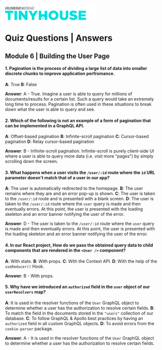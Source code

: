 <img src="../../../images/tinyhouse-logo.png" width="60%"/>

# Quiz Questions | Answers

## Module 6 | Building the User Page

#### 1. Pagination is the process of dividing a large list of data into smaller discrete chunks to improve application perfromance.

**A**: True
**B**: False

**Answer**: A - True. Imagine a user is able to query for millions of documents/results for a certain list. Such a query would take an extremely long time to process. Pagination is often used in these situations to break down what the user is able to query and see.

#### 2. Which of the following is not an example of a form of pagination that can be implemented in a GraphQL API.

**A**: Offset-based pagination
**B**: Infinite-scroll pagination
**C**: Cursor-based pagination
**D**: Relay cursor-based pagination

**Answer**: B - Infinite-scroll pagination. Infinite-scroll is purely client-side UI where a user is able to query more data (i.e. visit more "pages") by simply scrolling down the screen.

#### 3. What happens when a user visits the `/user/:id` route where the `id` URL parameter doesn't match that of a user in our app?

**A**: The user is automatically redirected to the homepage.
**B**: The user remains where they are and an error pop-up is shown.
**C**: The user is taken to the `/user/:id` route and is presented with a blank screen.
**D**: The user is taken to the `/user/:id` route where the `user` query is made and then eventually errors. At this point, the user is presented with the loading skeleton and an error banner notifying the user of the error.

**Answer**: D - The user is taken to the `/user/:id` route where the `user` query is made and then eventually errors. At this point, the user is presented with the loading skeleton and an error banner notifying the user of the error.

#### 4. In our React project, How do we pass the obtained query data to child components that are rendered in the `<User />` component?

**A**: With state.
**B**: With props.
**C**: With the Context API.
**D**: With the help of the `useReducer()` Hook.

**Answer**: B - With props.

#### 5. Why have we introduced an `authorized` field in the `user` object of our `userResolvers` map?

**A**: It is used in the resolver functions of the `User` GraphQL object to determine whether a user has the authorization to resolve certain fields.
**B**: To match the field in the documents stored in the `"users"` collection of our database.
**C**: To follow GraphQL & Apollo best practices by having an `authorized` field in all custom GraphQL objects.
**D**: To avoid errors from the `cookie-parser` package.

**Answer**: A - It is used in the resolver functions of the `User` GraphQL object to determine whether a user has the authorization to resolve certain fields.
